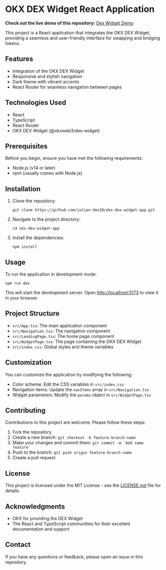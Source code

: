 # OKX DEX Widget React Application

**Check out the live demo of this repository:**
[Dex Widget Demo](https://dex-widget-demo-Juliandev28.replit.app)

This project is a React application that integrates the OKX DEX Widget, providing a seamless and user-friendly interface for swapping and bridging tokens.

## Features

- Integration of the OKX DEX Widget
- Responsive and stylish navigation
- Dark theme with vibrant accents
- React Router for seamless navigation between pages

## Technologies Used

- React
- TypeScript
- React Router
- OKX DEX Widget (@okxweb3/dex-widget)

## Prerequisites

Before you begin, ensure you have met the following requirements:

- Node.js (v14 or later)
- npm (usually comes with Node.js)

## Installation

1. Clone the repository:
   ```
   git clone https://github.com/julian-dev28/okx-dex-widget-app.git
   ```

2. Navigate to the project directory:
   ```
   cd okx-dex-widget-app
   ```

3. Install the dependencies:
   ```
   npm install
   ```

## Usage

To run the application in development mode:

```
npm run dev
```

This will start the development server. Open [http://localhost:5173](http://localhost:5173) to view it in your browser.

## Project Structure

- `src/App.tsx`: The main application component
- `src/Navigation.tsx`: The navigation component
- `src/LandingPage.tsx`: The home page component
- `src/WidgetPage.tsx`: The page containing the OKX DEX Widget
- `src/index.css`: Global styles and theme variables

## Customization

You can customize the application by modifying the following:

- Color scheme: Edit the CSS variables in `src/index.css`
- Navigation items: Update the `navItems` array in `src/Navigation.tsx`
- Widget parameters: Modify the `params` object in `src/WidgetPage.tsx`

## Contributing

Contributions to this project are welcome. Please follow these steps:

1. Fork the repository
2. Create a new branch: `git checkout -b feature-branch-name`
3. Make your changes and commit them: `git commit -m 'Add some feature'`
4. Push to the branch: `git push origin feature-branch-name`
5. Create a pull request

## License

This project is licensed under the MIT License - see the [LICENSE.md](LICENSE.md) file for details.

## Acknowledgments

- OKX for providing the DEX Widget
- The React and TypeScript communities for their excellent documentation and support

## Contact

If you have any questions or feedback, please open an issue in this repository.